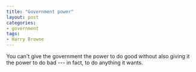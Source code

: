 ```yaml
---
title: "Government power"
layout: post
categories:
- government
tags:
- Harry Browne
---
```


You can't give the government the power to do good without also giving it the power to do bad --- in fact, to do anything it wants.